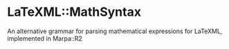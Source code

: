 LaTeXML::MathSyntax
===================

An alternative grammar for parsing mathematical expressions for LaTeXML, implemented in Marpa::R2
